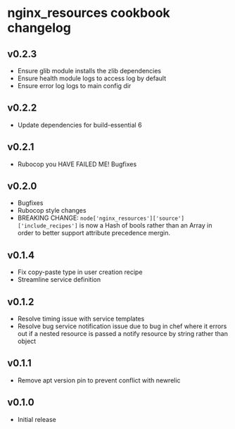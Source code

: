 # nginx\_resources cookbook changelog

## v0.2.3
* Ensure glib module installs the zlib dependencies
* Ensure health module logs to access log by default
* Ensure error log logs to main config dir

## v0.2.2
* Update dependencies for build-essential 6

## v0.2.1
* Rubocop you HAVE FAILED ME! Bugfixes

## v0.2.0
* Bugfixes
* Rubocop style changes
* BREAKING CHANGE: `node['nginx_resources']['source']['include_recipes']` is now a Hash of bools rather than an Array in order to better support attribute precedence mergin.

## v0.1.4
* Fix copy-paste type in user creation recipe
* Streamline service definition

## v0.1.2
* Resolve timing issue with service templates
* Resolve bug service notification issue due to bug in chef where it errors
  out if a nested resource is passed a notify resource by string rather than
  object

## v0.1.1
* Remove apt version pin to prevent conflict with newrelic

## v0.1.0
* Initial release
